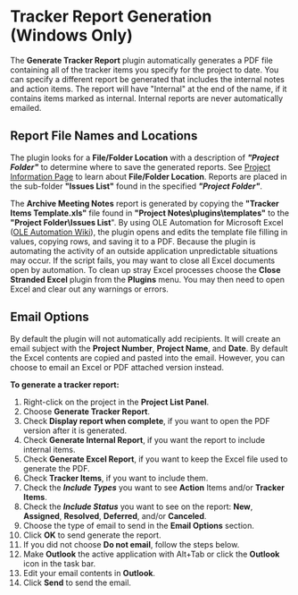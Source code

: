 # Tracker Report Generation (Windows Only)

The **Generate Tracker Report** plugin automatically generates a PDF file containing all of the tracker items you specify for the project to date. You can specify a different report be generated that includes the internal notes and action items. The report will have "Internal" at the end of the name, if it contains items marked as internal. Internal reports are never automatically emailed.

## Report File Names and Locations

The plugin looks for a **File/Folder Location** with a description of ***"Project Folder"*** to determine where to save the generated reports. See [Project Information Page](<ProjectPage.md>) to learn about **File/Folder Location**. Reports are placed in the sub-folder **"Issues List"** found in the specified ***"Project Folder"***.

The **Archive Meeting Notes** report is generated by copying the **"Tracker Items Template.xls"** file found in **"Project Notes\\plugins\\templates"** to the **"Project Folder\\Issues List**". By using OLE Automation for Microsoft Excel ([OLE Automation Wiki](<https://en.wikipedia.org/wiki/OLE\_Automation>)), the plugin opens and edits the template file filling in values, copying rows, and saving it to a PDF. Because the plugin is automating the activity of an outside application unpredictable situations may occur. If the script fails, you may want to close all Excel documents open by automation. To clean up stray Excel processes choose the **Close Stranded Excel** plugin from the **Plugins** menu. You may then need to open Excel and clear out any warnings or errors.

## Email Options

By default the plugin will not automatically add recipients. It will create an email subject with the **Project Number**, **Project Name**, and **Date**. By default the Excel contents are copied and pasted into the email. However, you can choose to email an Excel or PDF attached version instead.

**To generate a tracker report:**

1. Right-click on the project in the **Project List Panel**.
2. Choose **Generate Tracker Report**.
3. Check **Display report when complete**, if you want to open the PDF version after it is generated.
4. Check **Generate Internal Report**, if you want the report to include internal items.
5. Check **Generate Excel Report**, if you want to keep the Excel file used to generate the PDF.
6. Check **Tracker Items**, if you want to include them.
7. Check the ***Include Types*** you want to see **Action** Items and/or **Tracker Items**.
8. Check the ***Include Status*** you want to see on the report: **New**, **Assigned**, **Resolved**, **Deferred**, and/or **Canceled**.
9. Choose the type of email to send in the **Email Options** section.
10. Click **OK** to send generate the report.
11. If you did not choose **Do not email**, follow the steps below.
12. Make **Outlook** the active application with Alt+Tab or click the **Outlook** icon in the task bar.
13. Edit your email contents in **Outlook**.
14. Click **Send** to send the email.